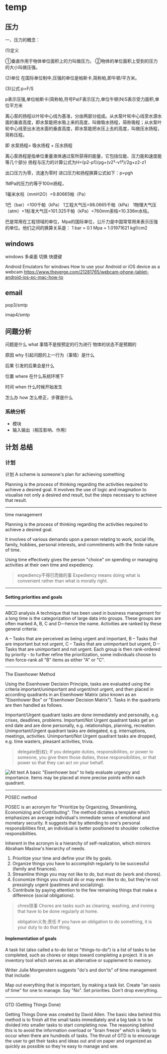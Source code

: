 # temp

## 压力

一、压力的概念：

(1)定义

①垂直作用于物体单位面积上的力叫做压力。
②物体的单位面积上受到的压力的大小叫做压强。

(2)单位
在国际单位制中,压强的单位是帕斯卡,简称帕,即牛顿/平方米。

(3)公式:p=F/S

p表示压强,单位帕斯卡(简称帕,符号Pa)F表示压力,单位牛顿(N)S表示受力面积,单位平方米

离心泵的扬程以叶轮中心线为基准，分由两部分组成。从水泵叶轮中心线至水源水面的垂直高度，即水泵能把水吸上来的高度，叫做吸水扬程，简称吸程；从水泵叶轮中心线至出水池水面的垂直高度，即水泵能把水压上去的高度，叫做压水扬程，简称压程。　　

即 水泵扬程= 吸水扬程 + 压水扬程

离心泵扬程是指单位重量液体通过泵所获得的能量，它包括位能、压力能和速度能等几个部分
扬程与压力的计算公式为H=(p2-p1)/ρg+(v2²-v1²)/2g+z2-z1

出口压力为零，流速为零时
进口压力和扬程换算公式如下：p=ρgh

1MPa的压力约等于100m扬程，

1毫米水柱（mmH2O）=9.80665帕（Pa）

1巴（bar）=100千帕（kPa）
1工程大气压=98.0665千帕（kPa）
1物理大气压（atm）=1标准大气压=101.325千帕（kPa）=760mm汞柱=10.336m水柱。

巴是常用在工程领域的单位，Mpa的国际单位，公斤力是中国常常用来表示压强的单位。他们之间的换算关系是：
1 bar = 0.1 Mpa = 1.01971621 kgf/cm2

## windows

windows 多桌面 切换 快捷键

Android Emulators for windows
How to use your Android or iOS device as a webcam
https://www.theverge.com/21281765/webcam-phone-tablet-android-ios-pc-mac-how-to

## email

pop3/smtp

imap4/smtp

## 问题分析

问题是什么 what
事情不是按预定的行为进行
物体的状态不是预期的

原因 why
引起问题的上一行为（事情）是什么

后果
引发的后果会是什么

位置 where
在什么系统环境下

时间 when
什么时候开始发生

怎么办 how
怎么修正，步骤是什么

### 系统分析

- 模块
- 输入输出（相互影响、作用）

## 计划 总结

### 计划

计划
A scheme is someone's plan for achieving something

Planning is the process of thinking regarding the activities required to achieve a desired goal.
It involves the use of logic and imagination to visualise not only a desired end result, but the steps necessary to achieve that result.

---

time management

Planning is the process of thinking regarding the activities required to achieve a desired goal.

It involves of various demands upon a person relating to work, social life, family, hobbies, personal interests, and commitments with the finite nature of time.

Using time effectively gives the person "choice" on spending or managing activities at their own time and expediency.

> expediency不得已而做的事
> Expediency means doing what is convenient rather than what is morally right.

---

#### Setting priorities and goals

---

ABCD analysis
A technique that has been used in business management for a long time is the categorization of large data into groups. These groups are often marked A, B, C and D—hence the name. Activities are ranked by these general criteria:

A – Tasks that are perceived as being urgent and important,
B – Tasks that are important but not urgent,
C – Tasks that are unimportant but urgent,
D – Tasks that are unimportant and not urgent.
Each group is then rank-ordered by priority - to further refine the prioritization, some individuals choose to then force-rank all "B" items as either "A" or "C".

---

The Eisenhower Method

Using the Eisenhower Decision Principle, tasks are evaluated using the criteria important/unimportant and urgent/not urgent, and then placed in according quadrants in an Eisenhower Matrix (also known as an "Eisenhower Box" or "Eisenhower Decision Matrix"). Tasks in the quadrants are then handled as follows.

Important/Urgent quadrant tasks are done immediately and personally, e.g. crises, deadlines, problems.
Important/Not Urgent quadrant tasks get an end date and are done personally, e.g. relationships, planning, recreation.
Unimportant/Urgent quadrant tasks are delegated, e.g. interruptions, meetings, activities.
Unimportant/Not Urgent quadrant tasks are dropped, e.g. time wasters, pleasant activities, trivia.

> delegate授(权);
> If you delegate duties, responsibilities, or power to someone, you give them those duties, those responsibilities, or that power so that they can act on your behalf.

![Alt text](/assets/images/temp002/image.png)
A basic "Eisenhower box" to help evaluate urgency and importance. Items may be placed at more precise points within each quadrant.

---

POSEC method

POSEC is an acronym for "Prioritize by Organizing, Streamlining, Economizing and Contributing". The method dictates a template which emphasizes an average individual's immediate sense of emotional and monetary security. It suggests that by attending to one's personal responsibilities first, an individual is better positioned to shoulder collective responsibilities.

Inherent in the acronym is a hierarchy of self-realization, which mirrors Abraham Maslow's hierarchy of needs.

1. Prioritize your time and define your life by goals.
1. Organize things you have to accomplish regularly to be successful (family and finances).
1. Streamline things you may not like to do, but must do (work and chores).
1. Economize things you should do or may even like to do, but they're not pressingly urgent (pastimes and socializing).
1. Contribute by paying attention to the few remaining things that make a difference (social obligations).

> chres琐事
> Chores are tasks such as cleaning, washing, and ironing that have to be done regularly at home.
>
> obligation义务;责任
> If you have an obligation to do something, it is your duty to do that thing.

#### Implementation of goals

A task list (also called a to-do list or "things-to-do") is a list of tasks to be completed, such as chores or steps toward completing a project. It is an inventory tool which serves as an alternative or supplement to memory.

Writer Julie Morgenstern suggests "do's and don'ts" of time management that include:

Map out everything that is important, by making a task list.
Create "an oasis of time" for one to manage.
Say "No".
Set priorities.
Don't drop everything.

---

GTD (Getting Things Done)

Getting Things Done was created by David Allen. The basic idea behind this method is to finish all the small tasks immediately and a big task is to be divided into smaller tasks to start completing now. The reasoning behind this is to avoid the information overload or "brain freeze" which is likely to occur when there are hundreds of tasks. The thrust of GTD is to encourage the user to get their tasks and ideas out and on paper and organized as quickly as possible so they're easy to manage and see.



